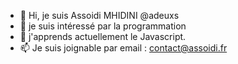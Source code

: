 - 👋 Hi, je suis Assoidi MHIDINI @adeuxs
- 👀 je suis intéressé par la programmation
- 🌱 j'apprends actuellement le Javascript.
- 📫 Je suis joignable par email : contact@assoidi.fr

<!---
adeuxs/adeuxs is a ✨ special ✨ repository because its `README.md` (this file) appears on your GitHub profile.
You can click the Preview link to take a look at your changes.
--->
